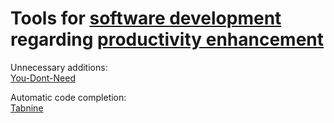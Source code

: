 
# Tools for [software development](https://trendless.tech/software-design) regarding [productivity enhancement](https://adequate.life/success-4/)

Unnecessary additions:  
[You-Dont-Need](https://github.com/you-dont-need/You-Dont-Need)

Automatic code completion:  
[Tabnine](https://www.tabnine.com/)
